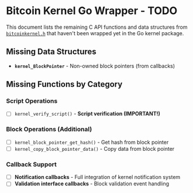 # Bitcoin Kernel Go Wrapper - TODO

This document lists the remaining C API functions and data structures from [`bitcoinkernel.h`](./depend/bitcoin/src/kernel/bitcoinkernel.h) that haven't been wrapped yet in the Go kernel package.

## Missing Data Structures

- **`kernel_BlockPointer`** - Non-owned block pointers (from callbacks)

## Missing Functions by Category

### Script Operations
- [ ] `kernel_verify_script()` - **Script verification (IMPORTANT!)**

### Block Operations (Additional)
- [ ] `kernel_block_pointer_get_hash()` - Get hash from block pointer
- [ ] `kernel_copy_block_pointer_data()` - Copy data from block pointer

### Callback Support
- [ ] **Notification callbacks** - Full integration of kernel notification system
- [ ] **Validation interface callbacks** - Block validation event handling
